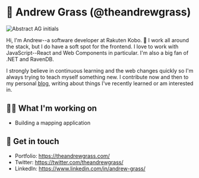 # 👋 Andrew Grass (@theandrewgrass)
<img src="https://pbs.twimg.com/profile_banners/1314687785182392320/1637531006/1500x500" alt="Abstract AG initials" />

Hi, I'm Andrew--a software developer at Rakuten Kobo. 📕
I work all around the stack, but I do have a soft spot for the frontend. 
I love to work with JavaScript--React and Web Components in particular. I'm also a big fan of .NET and RavenDB.

I strongly believe in continuous learning and the web changes quickly so I'm always trying to teach myself something new.
I contribute now and then to my personal [blog](https://theandrewgrass.com/), writing about things I've recently learned or am interested in.

## 👨‍💻 What I'm working on
- Building a mapping application

## 🤝 Get in touch
- Portfolio: https://theandrewgrass.com/
- Twitter: https://twitter.com/theandrewgrass/
- LinkedIn: https://www.linkedin.com/in/andrew-grass/
